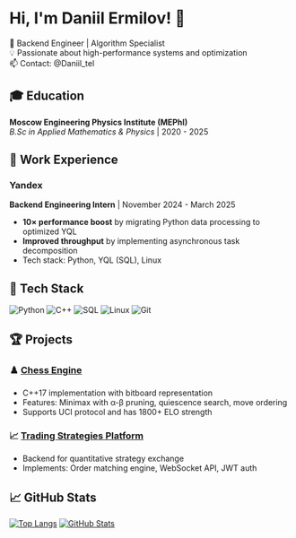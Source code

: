 # Hi, I'm Daniil Ermilov! 👋

🚀 Backend Engineer | Algorithm Specialist  
💡 Passionate about high-performance systems and optimization  
📫 Contact: @Daniil_tel

## 🎓 Education
**Moscow Engineering Physics Institute (MEPhI)**  
*B.Sc in Applied Mathematics & Physics* | 2020 - 2025  


## 💼 Work Experience  

### Yandex  
**Backend Engineering Intern** | November 2024 - March 2025  
- **10× performance boost** by migrating Python data processing to optimized YQL  
- **Improved throughput** by implementing asynchronous task decomposition  
- Tech stack: Python, YQL (SQL), Linux  

## 🔧 Tech Stack
![Python](https://img.shields.io/badge/-Python-3776AB?logo=python&logoColor=white)
![C++](https://img.shields.io/badge/-C++-00599C?logo=c%2B%2B&logoColor=white)
![SQL](https://img.shields.io/badge/-SQL-4479A1?logo=postgresql&logoColor=white)
![Linux](https://img.shields.io/badge/-Linux-FCC624?logo=linux&logoColor=black)
![Git](https://img.shields.io/badge/-Git-F05032?logo=git&logoColor=white)

## 🏆 Projects
### ♟️ [Chess Engine](https://github.com/danya-ermilov/chess_bot)
- C++17 implementation with bitboard representation  
- Features: Minimax with α-β pruning, quiescence search, move ordering  
- Supports UCI protocol and has 1800+ ELO strength  

### 📈 [Trading Strategies Platform](https://github.com/danya-ermilov/server)  
- Backend for quantitative strategy exchange  
- Implements: Order matching engine, WebSocket API, JWT auth  

## 📈 GitHub Stats
[![Top Langs](https://github-readme-stats.vercel.app/api/top-langs/?username=danya-ermilov&layout=compact&theme=dracula&hide=html,css)](https://github.com/anuraghazra/github-readme-stats)
[![GitHub Stats](https://github-readme-stats.vercel.app/api?username=danya-ermilov&show_icons=true&theme=dracula&count_private=true)](https://github.com/anuraghazra/github-readme-stats)
